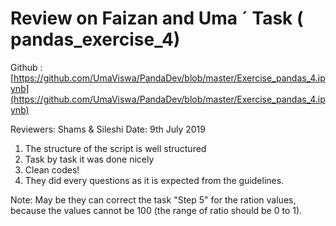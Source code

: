 ﻿# Review on Faizan and Uma ´ Task ( pandas_exercise_4)
Github : [https://github.com/UmaViswa/PandaDev/blob/master/Exercise_pandas_4.ipynb](https://github.com/UmaViswa/PandaDev/blob/master/Exercise_pandas_4.ipynb)


Reviewers: Shams & Sileshi
Date: 9th July 2019

1. The structure of the script is well structured
2. Task by task it was done nicely 
3. Clean codes!
4. They did every questions as it is expected from the guidelines.  

Note: May be they can correct the task "Step 5" for the ration values, because the values cannot be 100 (the range of ratio should be 0 to 1).


